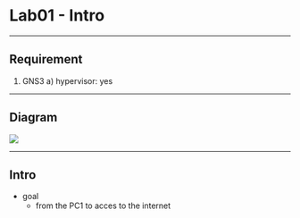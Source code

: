 # Lab01 - Intro

---

## Requirement
1) GNS3
  a) hypervisor: yes

---

## Diagram
[<img src="https://i.imgur.com/8fuDw1S.png">](https://i.imgur.com/8fuDw1S.png)

---

## Intro
* goal
  * from the PC1 to acces to the internet
